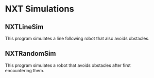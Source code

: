 NXT Simulations
===============

NXTLineSim
----------

This program simulates a line following robot that also avoids obstacles.

NXTRandomSim
------------

This program simulates a robot that avoids obstacles after first encountering them.